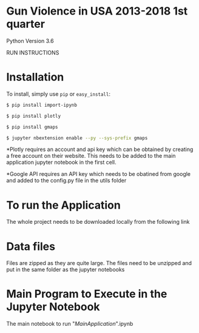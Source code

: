 # Gun Violence in USA 2013-2018 1st quarter 

Python Version 3.6

RUN INSTRUCTIONS


# Installation
To install, simply use `pip` or `easy_install`:

```bash
$ pip install import-ipynb
```
```bash
$ pip install plotly
```
```bash
$ pip install gmaps 
```
```bash
$ jupyter nbextension enable --py --sys-prefix gmaps
```
*Plotly requires an account and api key which can be obtained by creating a free account on their website. This needs to be added to the main application jupyter notebook in the first cell.

*Google API requires an API key which needs to be obatined from google and added to the config.py file in the utils folder

# To run the Application
The whole project needs to be downloaded locally from the following link 


# Data files
Files are zipped as they are quite large. The files need to be unzipped and put in the same folder as the jupyter notebooks

# Main Program to Execute in the Jupyter Notebook
The main notebook to run   "_MainApplication_".ipynb
